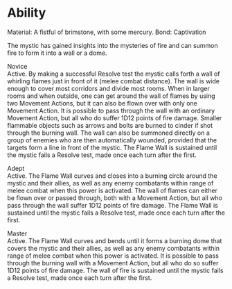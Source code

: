 # Ability
Material: A fistful of brimstone, with some mercury.
Bond: Captivation

The mystic has gained insights into the mysteries of fire and can summon fire to form it into a wall or a dome.

Novice<br>Active. By making a successful Resolve test the mystic calls forth a wall of whirling flames just in front of it (melee combat distance). The wall is wide enough to cover most corridors and divide most rooms. When in larger rooms and when outside, one can get around the wall of flames by using two Movement Actions, but it can also be flown over with only one Movement Action. It is possible to pass through the wall with an ordinary Movement Action, but all who do suffer 1D12 points of fire damage. Smaller flammable objects such as arrows and bolts are burned to cinder if shot through the burning wall. The wall can also be summoned directly on a group of enemies who are then automatically wounded, provided that the targets form a line in front of the mystic. The Flame Wall is sustained until the mystic fails a Resolve test, made once each turn after the first.

Adept<br>Active. The Flame Wall curves and closes into a burning circle around the mystic and their allies, as well as any enemy combatants within range of melee combat when this power is activated. The wall of flames can either be flown over or passed through, both with a Movement Action, but all who pass through the wall suffer 1D12 points of fire damage. The Flame Wall is sustained until the mystic fails a Resolve test, made once each turn after the first.

Master<br>Active. The Flame Wall curves and bends until it forms a burning dome that covers the mystic and their allies, as well as any enemy combatants within range of melee combat when this power is activated. It is possible to pass through the burning wall with a Movement Action, but all who do so suffer 1D12 points of fire damage. The wall of fire is sustained until the mystic fails a Resolve test, made once each turn after the first.